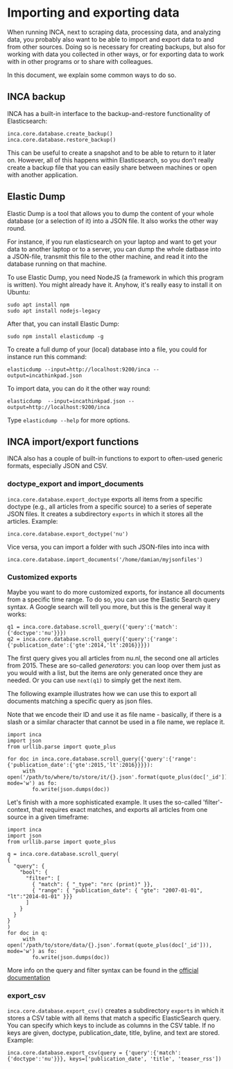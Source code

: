 # Importing and exporting data

When running INCA, next to scraping data, processing data, and analyzing data, you probably also want to be able to import and export data to and from other sources. Doing so is necessary for creating backups, but also for working with data you collected in other ways, or for exporting data to work with in other programs or to share with colleagues. 

In this document, we explain some common ways to do so.

## INCA backup
INCA has a built-in interface to the backup-and-restore functionality of Elasticsearch:
```
inca.core.database.create_backup()
inca.core.database.restore_backup()
```
This can be useful to create a snapshot and to be able to return to it later on. However, all of this happens within Elasticsearch, so you don't really create a backup file that you can easily share between machines or open with another application.


## Elastic Dump
Elastic Dump is a tool that allows you to dump the content of your whole database (or a selection of it) into a JSON file. It also works the other way round. 

For instance, if you run elasticsearch on your laptop and want to get your data to another laptop or to a server, you can dump the whole datbase into a JSON-file, transmit this file to the other machine, and read it into the database running on that machine.

To use Elastic Dump, you need NodeJS (a framework in which this program is written). You might already have it. Anyhow, it's really easy to install it on Ubuntu:
```
sudo apt install npm
sudo apt install nodejs-legacy
```

After that, you can install Elastic Dump:
```
sudo npm install elasticdump -g
```

To create a full dump of your (local) database into a file, you could for instance run this command:

```
elasticdump --input=http://localhost:9200/inca --output=incathinkpad.json
```
To import data, you can do it the other way round:
```
elasticdump  --input=incathinkpad.json --output=http://localhost:9200/inca
```

Type `elasticdump --help` for more options.


## INCA import/export functions
INCA also has a couple of built-in functions to export to often-used generic formats, especially JSON and CSV.

### doctype_export and import_documents
`inca.core.database.export_doctype` exports all items from a specific doctype (e.g., all articles from a specific source) to a series of seperate JSON files. It creates a subdirectory `exports` in which it stores all the articles.
Example:
```
inca.core.database.export_doctype('nu')
```
Vice versa, you can import a folder with such JSON-files into inca with
```
inca.core.database.import_documents('/home/damian/myjsonfiles')
```

### Customized exports
Maybe you want to do more customized exports, for instance all documents from a specific time range. To do so, you can use the Elastic Search query syntax. A Google search will tell you more, but this is the general way it works:
```
q1 = inca.core.database.scroll_query({'query':{'match':{'doctype':'nu'}}})
q2 = inca.core.database.scroll_query({'query':{'range':{'publication_date':{'gte':2014,'lt':2016}}}})
```
The first query gives you all articles from nu.nl, the second one all articles from 2015. These are so-called *generators*: you can loop over them just as you would with a list, but the items are only generated once they are needed. Or you can use `next(q1)` to simply get the next item.

The following example illustrates how we can use this to export all documents matching a specific query as json files.

Note that we encode their ID and use it as file name - basically, if there is a slash or a similar character that cannot be used in a file name, we replace it.

```
import inca
import json
from urllib.parse import quote_plus

for doc in inca.core.database.scroll_query({'query':{'range':{'publication_date':{'gte':2015,'lt':2016}}}}):
     with open('/path/to/where/to/store/it/{}.json'.format(quote_plus(doc['_id'])), mode='w') as fo:
        fo.write(json.dumps(doc))        
```


Let's finish with a more sophisticated example. It uses the so-called 'filter'-context, that requires exact matches, and exports all articles from one source in a given timeframe:

```
import inca
import json
from urllib.parse import quote_plus

q = inca.core.database.scroll_query(
{
  "query": {
    "bool": {
      "filter": [
        { "match": { "_type": "nrc (print)" }},
        { "range": { "publication_date": { "gte": "2007-01-01", "lt":"2014-01-01" }}}
      ]
    }
  }
}
)
for doc in q:
     with open('/path/to/store/data/{}.json'.format(quote_plus(doc['_id'])), mode='w') as fo:
        fo.write(json.dumps(doc)) 
```

More info on the query and filter syntax can be found in the [official documentation](https://www.elastic.co/guide/en/elasticsearch/reference/current/query-filter-context.html)

### export_csv
`inca.core.database.export_csv()` creates a subdirectory `exports`  in which it stores a CSV table with all items that match a specific ElasticSearch query. You can specify which keys to include as columns in the CSV table. If no keys are given, doctype, publication_date, title, byline, and text are stored.
Example:
```
inca.core.database.export_csv(query = {'query':{'match':{'doctype':'nu'}}}, keys=['publication_date', 'title', 'teaser_rss'])
```
